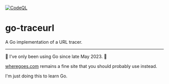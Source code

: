 [![CodeQL](https://github.com/jdmartin/go-traceurl/actions/workflows/github-code-scanning/codeql/badge.svg)](https://github.com/jdmartin/go-traceurl/actions/workflows/github-code-scanning/codeql)
# go-traceurl
A Go implementation of a URL tracer.

------

🚨 I've only been using Go since late May 2023. 🚨

[wheregoes.com](https://wheregoes.com) remains a fine site that you should probably use instead.  

I'm just doing this to learn Go.
